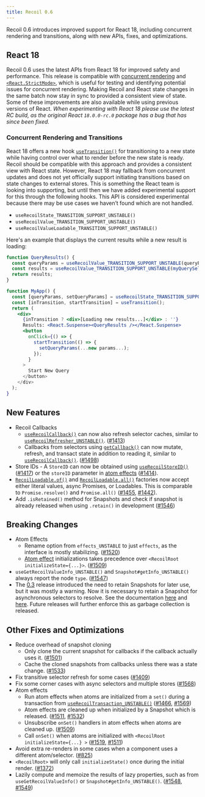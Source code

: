 ```yaml
---
title: Recoil 0.6
---
```


Recoil 0.6 introduces improved support for React 18, including concurrent rendering and transitions, along with new APIs, fixes, and optimizations.

<!--truncate-->

## React 18

Recoil 0.6 uses the latest APIs from React 18 for improved safety and performance.  This release is compatible with [concurrent rendering](https://react.dev/blog/2021/06/08/the-plan-for-react-18#whats-coming-in-react-18) and [`<React.StrictMode>`](https://react.dev/reference/react/StrictMode), which is useful for testing and identifying potential issues for concurrent rendering.  Making Recoil and React state changes in the same batch now stay in sync to provided a consistent view of state.  Some of these improvements are also available while using previous versions of React.  *When experimenting with React 18 please use the latest RC build, as the original React `18.0.0-rc.0` package has a bug that has since been fixed.*

### Concurrent Rendering and Transitions

React 18 offers a new hook [`useTransition()`](https://react.dev/reference/react/useTransition) for transitioning to a new state while having control over what to render before the new state is ready.  Recoil should be compatible with this approach and provides a consistent view with React state.  However, React 18 may fallback from concurrent updates and does not yet officially support initiating transitions based on state changes to external stores.  This is something the React team is looking into supporting, but until then we have added experimental support for this through the following hooks.  This API is considered experimental because there may be use cases we haven’t found which are not handled.
* `useRecoilState_TRANSITION_SUPPORT_UNSTABLE()`
* `useRecoilValue_TRANSITION_SUPPORT_UNSTABLE()`
* `useRecoilValueLoadable_TRANSITION_SUPPORT_UNSTABLE()`

Here's an example that displays the current results while a new result is loading:
```jsx
function QueryResults() {
  const queryParams = useRecoilValue_TRANSITION_SUPPORT_UNSTABLE(queryParamsAtom);
  const results = useRecoilValue_TRANSITION_SUPPORT_UNSTABLE(myQuerySelector(queryParams));
  return results;
}

function MyApp() {
  const [queryParams, setQueryParams] = useRecoilState_TRANSITION_SUPPORT_UNSTABLE(queryParamsAtom);
  const [inTransition, startTransition] = useTransition();
  return (
    <div>
      {inTransition ? <div>[Loading new results...]</div> : ''}
      Results: <React.Suspense><QueryResults /></React.Suspense>
      <button
        onClick={() => {
          startTransition(() => {
            setQueryParams(...new params...);
          });
        }
      >
        Start New Query
      </button>
    </div>
  );
}
```

## New Features

* Recoil Callbacks
  * [`useRecoilCallback()`](/docs/api-reference/core/useRecoilCallback) can now also refresh selector caches, similar to [`useRecoilRefresher_UNSTABLE()`](/docs/api-reference/core/useRecoilRefresher). ([#1413](https://github.com/facebookexperimental/Recoil/pull/1413))
  * Callbacks from selectors using [`getCallback()`](/docs/api-reference/core/selector#returning-objects-with-callbacks) can now mutate, refresh, and transact state in addition to reading it, similar to [`useRecoilCallback()`](/docs/api-reference/core/useRecoilCallback). ([#1498](https://github.com/facebookexperimental/Recoil/pull/1498))
* Store IDs - A `StoreID` can now be obtained using [`useRecoilStoreID()`](/docs/api-reference/core/useRecoilStoreID) ([#1417](https://github.com/facebookexperimental/Recoil/pull/1417)) or the `storeID` parameter in [atom effects](/docs/guides/atom-effects)  ([#1414](https://github.com/facebookexperimental/Recoil/pull/1414)).
* [`RecoilLoadable.of()`](/docs/api-reference/core/Loadable#examples) and [`RecoilLoadable.all()`](/docs/api-reference/core/Loadable#examples) factories now accept either literal values, async Promises, or Loadables.  This is comparable to `Promise.resolve()` and `Promise.all()`  ([#1455](https://github.com/facebookexperimental/Recoil/pull/1455), [#1442](https://github.com/facebookexperimental/Recoil/pull/1442)).
* Add `.isRetained()` method for Snapshots and check if snapshot is already released when using `.retain()` in development ([#1546](https://github.com/facebookexperimental/Recoil/pull/1546))

## Breaking Changes
- Atom Effects
  - Rename option from `effects_UNSTABLE` to just `effects`, as the interface is mostly stabilizing. ([#1520](https://github.com/facebookexperimental/Recoil/pull/1520))
  - [Atom effect](/docs/guides/atom-effects) initializations takes precedence over `<RecoilRoot initializeState={...}>`. ([#1509](https://github.com/facebookexperimental/Recoil/pull/1509))
- `useGetRecoilValueInfo_UNSTABLE()` and `Snapshot#getInfo_UNSTABLE()` always report the node `type`. ([#1547](https://github.com/facebookexperimental/Recoil/pull/1547))
- The [0.3](/blog/2021/05/14/0.3.0-released#breaking-change-preparing-for-memory-management) release introduced the need to retain Snapshots for later use, but it was mostly a warning.  Now it is necessary to retain a Snapshot for asynchronous selectors to resolve.  See the documentation [here](/docs/api-reference/core/Snapshot#asynchronous-use-of-snapshots) and [here](/docs/guides/testing#testing-async-selectors).  Future releases will further enforce this as garbage collection is released.

## Other Fixes and Optimizations
- Reduce overhead of snapshot cloning
  - Only clone the current snapshot for callbacks if the callback actually uses it. ([#1501](https://github.com/facebookexperimental/Recoil/pull/1501))
  - Cache the cloned snapshots from callbacks unless there was a state change. ([#1533](https://github.com/facebookexperimental/Recoil/pull/1533))
- Fix transitive selector refresh for some cases ([#1409](https://github.com/facebookexperimental/Recoil/pull/1409))
- Fix some corner cases with async selectors and multiple stores ([#1568](https://github.com/facebookexperimental/Recoil/pull/1568))
- Atom effects
  - Run atom effects when atoms are initialized from a `set()` during a transaction from [`useRecoilTransaction_UNSTABLE()`](/docs/api-reference/core/useRecoilTransaction) ([#1466](https://github.com/facebookexperimental/Recoil/pull/1466), [#1569](https://github.com/facebookexperimental/Recoil/pull/1569))
  - Atom effects are cleaned up when initialized by a Snapshot which is released. ([#1511](https://github.com/facebookexperimental/Recoil/pull/1511), [#1532](https://github.com/facebookexperimental/Recoil/pull/1532))
  - Unsubscribe `onSet()` handlers in atom effects when atoms are cleaned up. ([#1509](https://github.com/facebookexperimental/Recoil/pull/1509))
  - Call `onSet()` when atoms are initialized with `<RecoilRoot initializeState={...} >` ([#1519](https://github.com/facebookexperimental/Recoil/pull/1519), [#1511](https://github.com/facebookexperimental/Recoil/pull/1511))
- Avoid extra re-renders in some cases when a component uses a different atom/selector. ([#825](https://github.com/facebookexperimental/Recoil/pull/825))
- `<RecoilRoot>` will only call `initializeState()` once during the initial render. ([#1372](https://github.com/facebookexperimental/Recoil/pull/1372))
- Lazily compute and memoize the results of lazy properties, such as from `useGetRecoilValueInfo()` or `Snapshot#getInfo_UNSTABLE()`. ([#1548](https://github.com/facebookexperimental/Recoil/pull/1548), [#1549](https://github.com/facebookexperimental/Recoil/pull/1549))
